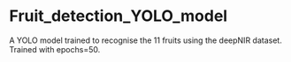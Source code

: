 # Fruit_detection_YOLO_model
A YOLO model trained to recognise the 11 fruits using the deepNIR dataset. Trained with epochs=50.
